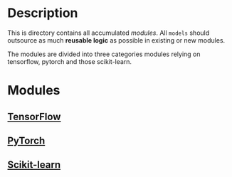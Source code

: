 # Description

This is directory contains all accumulated _modules_.  All `models` should outsource as much **reusable logic** as possible in existing or new modules.

The modules are divided into three categories modules relying on tensorflow, pytorch and those scikit-learn.

# Modules

## [TensorFlow](tensorflow/README.md)

## [PyTorch](pytorch/README.md)

## [Scikit-learn](sklearn/README.md)
